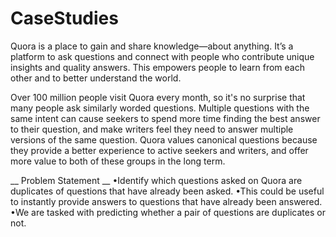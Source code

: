 # CaseStudies



Quora is a place to gain and share knowledge—about anything. It’s a platform to ask questions and connect with people who contribute unique insights and quality answers. 
This empowers people to learn from each other and to better understand the world.

Over 100 million people visit Quora every month, so it's no surprise that many people ask similarly worded questions. Multiple questions with the same intent can cause seekers to spend more time finding the best answer to their question, and make writers feel they need to answer multiple versions of the same question. Quora values canonical questions because they provide a better experience to active seekers and writers, and offer more value to both of these groups in the long term. 


__ Problem Statement __
•Identify which questions asked on Quora are duplicates of questions that have already been asked. 
•This could be useful to instantly provide answers to questions that have already been answered. 
•We are tasked with predicting whether a pair of questions are duplicates or not. 
